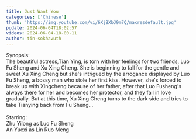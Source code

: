 ```yaml
---
title: Just Want You
categories: ['Chinese']
thumb: 'https://img.youtube.com/vi/6XjBXbJ9m7Q/maxresdefault.jpg'
pudate: 2024-06-04T18:02:57
videos: 2024-06-04-18-00-11
author: tin-sokhavuth
---
```

Synopsis:<br/>
The beautiful actress,Tian Ying, is torn with her feelings for two friends, Luo Fu Sheng and Xu Xing Cheng. She is beginning to fall for the gentle and sweet Xu Xing Cheng but she's intrigued by the arrogance displayed by Luo Fu Sheng, a bossy man who stole her first kiss. However, she's forced to break up with Xingcheng because of her father, after that Luo Fusheng's always there for her and becomes her protector, and they fall in love gradually. But at this time, Xu Xing Cheng turns to the dark side and tries to take Tianying back from Fu Sheng...
<br/><br/>
Starring:<br/> 
Zhu Yilong as Luo Fu Sheng<br/>
An Yuexi as Lin Ruo Meng